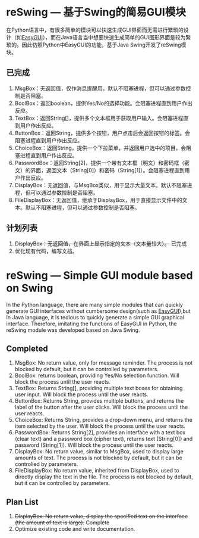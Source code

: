 # reSwing — 基于Swing的简易GUI模块

在Python语言中，有很多简单的模块可以快速生成GUI界面而无需进行繁琐的设计（如[EasyGUI](https://easygui.readthedocs.io/en/master/?hmsr=aladdin1e5)），而在Java语言当中想要快速生成简单的GUI图形界面是较为繁琐的。因此仿照Python中EasyGUI的功能，基于Java Swing开发了reSwing模块。

## 已完成
 1. MsgBox：无返回值，仅作消息提醒用。默认不阻塞进程，但可以通过参数控制是否阻塞。
 2. BoolBox：返回boolean，提供Yes/No的选择功能。会阻塞进程直到用户作出反应。
 3. TextBox：返回String[]，提供多个文本框用于获取用户输入。会阻塞进程直到用户作出反应。
 4. ButtonBox：返回String，提供多个按钮，用户点击后会返回按钮的标签。会阻塞进程直到用户作出反应。
 5. ChoiceBox：返回String，提供一个下拉菜单，并返回用户选中的项目。会阻塞进程直到用户作出反应。
 6. PasswordBox：返回String\[2\]，提供一个带有文本框（明文）和密码框（密文）的界面，返回文本（String\[0\]）和密码（String\[1\]）。会阻塞进程直到用户作出反应。
 7. DisplayBox：无返回值，与MsgBox类似，用于显示大量文本。默认不阻塞进程，但可以通过参数控制是否阻塞。
 8. FileDisplayBox：无返回值，继承于DisplayBox，用于直接显示文件中的文本。默认不阻塞进程，但可以通过参数控制是否阻塞。
 
## 计划列表
 1. ~~DisplayBox：无返回值，在界面上显示指定的文本（文本量较大）。~~ 已完成
 2. 优化现有代码，编写文档。


# reSwing — Simple GUI module based on Swing
 
 In the Python language, there are many simple modules that can quickly generate GUI interfaces without cumbersome design(such as [EasyGUI](https://easygui.readthedocs.io/en/master/?hmsr=aladdin1e5)),but In Java language, it is tedious to quickly generate a simple GUI graphical interface. Therefore, imitating the functions of EasyGUI in Python, the reSwing module was developed based on Java Swing.

## Completed
  1. MsgBox: No return value, only for message reminder. The process is not blocked by default, but it can be controlled by parameters.
  2. BoolBox: returns boolean, providing Yes/No selection function. Will block the process until the user reacts.
  3. TextBox: Returns String[], providing multiple text boxes for obtaining user input. Will block the process until the user reacts.
  4. ButtonBox: Returns String, provides multiple buttons, and returns the label of the button after the user clicks. Will block the process until the user reacts.
  5. ChoiceBox: Returns String, provides a drop-down menu, and returns the item selected by the user. Will block the process until the user reacts.
  6. PasswordBox: Returns String\[2\], provides an interface with a text box (clear text) and a password box (cipher text), returns text (String\[0\]) and password (String\[1\]). Will block the process until the user reacts.
  7. DisplayBox: No return value, similar to MsgBox, used to display large amounts of text. The process is not blocked by default, but it can be controlled by parameters.
  8. FileDisplayBox: No return value, inherited from DisplayBox, used to directly display the text in the file. The process is not blocked by default, but it can be controlled by parameters.
## Plan List
  1. ~~DisplayBox: No return value, display the specified text on the interface (the amount of text is large).~~ Complete
  2. Optimize existing code and write documentation.
